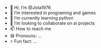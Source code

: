 - 👋 Hi, I’m @Jota1976
- 👀 I’m interested in programing and games
- 🌱 I’m currently learning python
- 💞️ I’m looking to collaborate on ai projects
- 📫 How to reach me 
- 😄 Pronouns: ...
- ⚡ Fun fact: ...

<!---
Jota1976/Jota1976 is a ✨ special ✨ repository because its `README.md` (this file) appears on your GitHub profile.
You can click the Preview link to take a look at your changes.
--->
